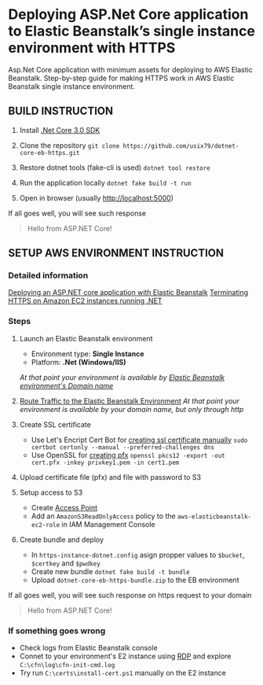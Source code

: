 # Deploying ASP.Net Core application to Elastic Beanstalk’s single instance environment with HTTPS

Asp.Net Core application with minimum assets for deploying to AWS Elastic Beanstalk.
Step-by-step guide for making HTTPS work in AWS Elastic Beanstalk single instance environment.

## BUILD INSTRUCTION

1. Install [.Net Core 3.0 SDK](https://dotnet.microsoft.com/download/dotnet-core/3.0)

2. Clone the repository
`git clone https://github.com/usix79/dotnet-core-eb-https.git`

3. Restore dotnet tools (fake-cli is used)
`dotnet tool restore`

4. Run the application locally
`dotnet fake build -t run`

5. Open in browser (usually [http://localhost:5000](http://localhost:5000))

If all goes well, you will see such response  
> Hello from ASP.NET Core!

## SETUP AWS ENVIRONMENT INSTRUCTION

### Detailed information

[Deploying an ASP.NET core application with Elastic Beanstalk](https://docs.aws.amazon.com/elasticbeanstalk/latest/dg/dotnet-core-tutorial.html)
[Terminating HTTPS on Amazon EC2 instances running .NET](https://docs.aws.amazon.com/elasticbeanstalk/latest/dg/SSLNET.SingleInstance.html)

### Steps

1. Launch an Elastic Beanstalk environment  
    * Environment type: **Single Instance**
    * Platform: **.Net (Windows/IIS)**

    *At that point your environment is available by [Elastic Beanstalk environment's Domain name](https://docs.aws.amazon.com/elasticbeanstalk/latest/dg/customdomains.html)*

2. [Route Traffic to the Elastic Beanstalk Environment](https://docs.aws.amazon.com/Route53/latest/DeveloperGuide/routing-to-beanstalk-environment.html)
    *At that point your environment is available by your domain name, but only through http*

3. Create SSL certificate
    * Use Let's Encript Cert Bot for [creating ssl certificate manually](https://certbot.eff.org/docs/using.html#manual)
        `sudo certbot certonly --manual --preferred-challenges dns`
    * Use OpenSSL for [creating pfx](https://www.ssl.com/how-to/create-a-pfx-p12-certificate-file-using-openssl/)
        `openssl pkcs12 -export -out cert.pfx -inkey privkey1.pem -in cert1.pem`

4. Upload certificate file (pfx) and file with password to S3

5. Setup access to S3
    * Create [Access Point](https://docs.aws.amazon.com/AmazonS3/latest/dev/creating-access-points.html)
    * Add an `AmazonS3ReadOnlyAccess` policy to the `aws-elasticbeanstalk-ec2-role` in IAM Management Console

6. Create bundle and deploy
    * In `https-instance-dotnet.config` asign propper values to `$bucket`, `$certkey` and `$pwdkey`
    * Create new bundle `dotnet fake build -t bundle`
    * Upload `dotnet-core-eb-https-bundle.zip` to the EB environment

If all goes well, you will see such response on https request to your domain
> Hello from ASP.NET Core!

### If something goes wrong

* Check logs from Elastic Beanstalk console
* Connet to your environment's E2 instance using [RDP](https://docs.amazonaws.cn/en_us/AWSEC2/latest/WindowsGuide/connecting_to_windows_instance.html) and explore `C:\cfn\log\cfn-init-cmd.log`
* Try run `C:\certs\install-cert.ps1` manually on the E2 instance  
